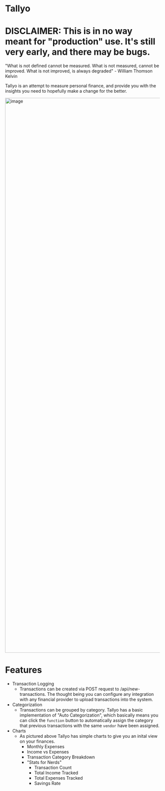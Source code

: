 # Tallyo

# DISCLAIMER: This is in no way meant for "production" use. It's still very early, and there may be bugs.

"What is not defined cannot be measured. What is not measured, cannot be improved. What is not improved, is always degraded" - William Thomson Kelvin

Tallyo is an attempt to measure personal finance, and provide you with the insights you need to hopefully make a change for the better.

<img width="1800" alt="image" src="https://github.com/user-attachments/assets/2fbb3396-a218-4827-921e-1042e01687b9">


# Features

- Transaction Logging
  - Transactions can be created via POST request to /api/new-transactions. The thought being you can configure any integration with any financial provider to upload transactions into the system.
- Categorization
  - Transactions can be grouped by category. Tallyo has a basic implementation of "Auto Categorization", which basically means you can click the `function` button to automatically assign the category that previous transactions with the same `vendor` have been assigned.
- Charts
  - As pictured above Tallyo has simple charts to give you an inital view on your finances.
    - Monthly Expenses
    - Income vs Expenses
    - Transaction Category Breakdown
    - "Stats for Nerds"
      - Transaction Count
      - Total Income Tracked
      - Total Expenses Tracked
      - Savings Rate
